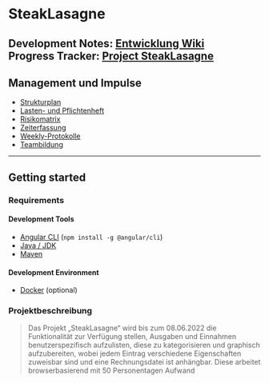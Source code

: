 # SteakLasagne

Development Notes: [Entwicklung Wiki](https://github.com/JayReturns/SteakLasagne/wiki/Entwicklung)  
Progress Tracker: [Project SteakLasagne](https://github.com/JayReturns/SteakLasagne/projects/2)
---
## Management und Impulse

* [Strukturplan](https://github.com/JayReturns/SteakLasagne/wiki/Management#strukturplan)
* [Lasten- und Pflichtenheft](https://github.com/JayReturns/SteakLasagne/wiki/Management#lasten--und-pflichtenheft)
* [Risikomatrix](https://github.com/JayReturns/SteakLasagne/wiki/Management#risikomanagement)
* [Zeiterfassung](https://github.com/JayReturns/SteakLasagne/discussions/categories/zeiterfassung)
* [Weekly-Protokolle](https://github.com/JayReturns/SteakLasagne/discussions/categories/weekly)
* [Teambildung](https://github.com/JayReturns/SteakLasagne/wiki/Management#teambildung)

---
## Getting started
### Requirements
#### Development Tools
* [Angular CLI](https://angular.io/) (`npm install -g @angular/cli`)
* [Java / JDK](https://www.java.com/de/)
* [Maven](https://maven.apache.org/)

#### Development Environment
* [Docker](https://www.docker.com/) (optional)

### Projektbeschreibung
>Das Projekt „SteakLasagne“ wird bis zum 08.06.2022 die Funktionalität zur Verfügung stellen, Ausgaben und Einnahmen benutzerspezifisch aufzulisten, diese zu kategorisieren und graphisch aufzubereiten, wobei jedem Eintrag verschiedene Eigenschaften zuweisbar sind und eine Rechnungsdatei ist anhängbar. Diese arbeitet browserbasierend mit 50 Personentagen Aufwand

